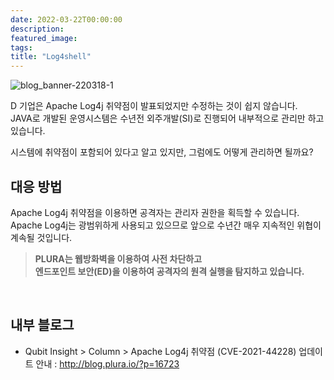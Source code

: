 ```yaml
---
date: 2022-03-22T00:00:00
description: 
featured_image: 
tags: 
title: "Log4shell"
---
```


![blog_banner-220318-1](https://github.com/user-attachments/assets/de96496a-05fa-4dcc-9570-446687753040)

D 기업은 Apache Log4j 취약점이 발표되었지만 수정하는 것이 쉽지 않습니다.<br>
JAVA로 개발된 운영시스템은 수년전 외주개발(SI)로 진행되어 내부적으로 관리만 하고 있습니다.

시스템에 취약점이 포함되어 있다고 알고 있지만, 그럼에도 어떻게 관리하면 될까요?
<br>

## 대응 방법
Apache Log4j 취약점을 이용하면 공격자는 관리자 권한을 획득할 수 있습니다.<br>
Apache Log4j는 광범위하게 사용되고 있으므로 앞으로 수년간 매우 지속적인 위협이 계속될 것입니다.

>**PLURA는 웹방화벽을 이용하여 사전 차단하고<br>
>엔드포인트 보안(ED)을 이용하여 공격자의 원격 실행을 탐지하고 있습니다.**
<br>

## 내부 블로그
- Qubit Insight > Column > Apache Log4j 취약점 (CVE-2021-44228) 업데이트 안내 : http://blog.plura.io/?p=16723
